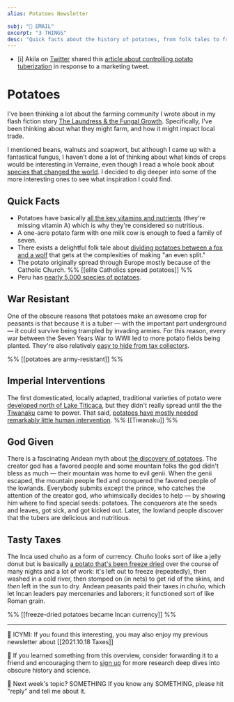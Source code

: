 ```yaml
---
alias: Potatoes Newsletter

subj: "📗 EMAIL"
excerpt: "3 THINGS" 
desc: "Quick facts about the history of potatoes, from folk tales to freeze dried money."
---
```


* [i] Akila on [Twitter](https://twitter.com/AkilaWijerathna/status/1513343266271666176) shared this [article about controlling potato tuberization](https://www.nature.com/articles/s41477-022-01112-2) in response to a marketing tweet. 

# Potatoes

 I've been thinking a lot about the farming community I wrote about in my flash fiction story [The Laundress & the Fungal Growth](https://newsletter.eleanorkonik.com/the-laundress/). Specifically, I've been thinking about what they might farm, and how it might impact local trade.

I mentioned beans, walnuts and soapwort, but although I came up with a fantastical fungus, I haven't done a lot of thinking about what kinds of crops would be interesting in Verraine, even though I read a whole book about [species that changed the world](https://newsletter.eleanorkonik.com/book-review-tamed/). I decided to dig deeper into some of the more interesting ones to see what inspiration I could find. 

## Quick Facts
 
* Potatoes have basically [all the key vitamins and nutrients](https://www.todayifoundout.com/index.php/2016/03/the-uber-tuber/) (they're missing vitamin A) which is why they're considered so nutritious. 
* A one-acre potato farm with one milk cow is enough to feed a family of seven. 
* There exists a delightful folk tale about [dividing potatoes between a fox and a wolf](https://sites.pitt.edu/~dash/type1030.html#scotland) that gets at the complexities of making "an even split." 
* The potato originally spread through Europe mostly because of the Catholic Church. %% [[elite Catholics spread potatoes]] %%
* Peru has [nearly 5,000 species of potatoes](https://www.nomomente.org/post/peruvian-potatoes-from-chuno-to-french-fries). 

## War Resistant 

One of the obscure reasons that potatoes make an awesome crop for peasants is that because it is a tuber — with the important part underground — it could survive being trampled by invading armies. For this reason, every war between the Seven Years War to WWII led to more potato fields being planted. They're also relatively [easy to hide from tax collectors](https://www.bbc.com/travel/article/20200302-the-true-origins-of-the-humble-potato). 

%% [[potatoes are army-resistant]] %%

## Imperial Interventions

The first domesticated, locally adapted, traditional varieties of potato were [developed north of Lake Titicaca](https://www.semanticscholar.org/paper/Pre-Columbian-societies-associated-with-the-and-of-Garz%C3%B3n/cff12f2c5ab84cb27b6e08dba637d616805d4ac9), but they didn't really spread until the the [Tiwanaku](https://en.wikipedia.org/wiki/Tiwanaku_Empire) came to power. That said, [potatoes have mostly needed remarkably little human intervention](https://doi.org/10.1007/BF02859652). %% [[Tiwanaku]] %% 

## God Given

There is a fascinating Andean myth about [the discovery of potatoes](http://storiesfromtheamericas.blogspot.com/2009/01/gift-from-gods-potatoe.html). The creator god has a favored people and some mountain folks the god didn't bless as much — their mountain was home to evil genii. When the genii escaped, the mountain people fled and conquered the favored people of the lowlands. Everybody submits except the prince, who catches the attention of the creator god, who whimsically decides to help — by showing him where to find special seeds: potatoes. The conquerors ate the seeds and leaves, got sick, and got kicked out. Later, the lowland people discover that the tubers are delicious and nutritious. 

## Tasty Taxes

The Inca used chuño as a form of currency. Chuño looks sort of like a jelly donut but is basically [a potato that's been freeze dried](https://specialtyproduce.com/produce/Chuno_Potatoes_17068.php) over the course of many nights and a lot of work: it's left out to freeze (repeatedly), then washed in a cold river, then stomped on (in nets) to get rid of the skins, and _then_ left in the sun to dry. Andean peasants paid their taxes in chuño, which let Incan leaders pay mercenaries and laborers; it functioned sort of like Roman grain. 

%%  [[freeze-dried potatoes became Incan currency]] %%



* * * 

📗 ICYMI: If you found this interesting, you may also enjoy my previous newsletter about [[2021.10.18 Taxes]]

💚 If you learned something from this overview, consider forwarding it to a friend and encouraging them to [sign up](https://newsletter.eleanorkonik.com/membership/) for more research deep dives into obscure history and science. 

📅 Next week's topic? SOMETHING If you know any SOMETHING, please hit "reply" and tell me about it. 